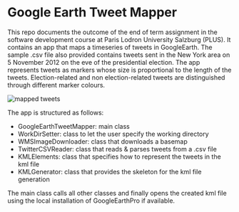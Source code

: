 # Google Earth Tweet Mapper

This repo documents the outcome of the end of term assignment in the software development course at Paris Lodron University Salzburg (PLUS).  It contains an app that maps a timeseries of tweets in GoogleEarth. The sample .csv file also provided contains tweets sent in the New York area on 5 November 2012 on the eve of the presidential election. The app represents tweets as markers whose size is proportional to the length of the tweets. Election-related and non election-related tweets are distinguished through different marker colours.

![mapped tweets](./tweets_mapped.png)

The app is structured as follows:
* GoogleEarthTweetMapper: main class
* WorkDirSetter: class to let the user specify the working directory
* WMSImageDownloader: class that downloads a basemap
* TwitterCSVReader: class that reads & parses tweets from a .csv file
* KMLElements: class that specifies how to represent the tweets in the kml file
* KMLGenerator: class that provides the skeleton for the kml file generation

The main class calls all other classes and finally opens the created kml file using the local installation of GoogleEarthPro if available.